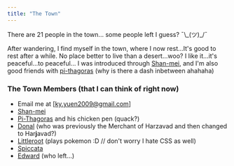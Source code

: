 ```yaml
---
title: "The Town"
---
```


There are 21 people in the town... some people left I guess? ¯\\\_(ツ)\_/¯

After wandering, I find myself in the town, where I now rest...It's good to rest after a while. No place better to live than a desert...woo?
I like it...it's peaceful...to peaceful...
I was introduced through [Shan-mei](https://shan-mei.github.io/shanmeis-notes/), and I'm also good friends with [pi-thagoras](https://pi-thagoras.github.io/the-chicken-pen) (why is there a dash inbetween ahahaha)

### The Town Members (that I can think of right now)
- Email me at [ky.yuen2009@gmail.com]
- [Shan-mei](https://shan-mei.github.io/shanmeis-notes/)
- [Pi-Thagoras](https://pi-thagoras.github.io/the-chicken-pen) and his chicken pen (quack?)
- [Donal](https://dvaraka.github.io/nalanda_university/) (who was previously the Merchant of Harzavad and then changed to Har**j**avad?)
- [Littleroot](https://nottaro.github.io/littleroot/) (plays pokemon :D // don't worry I hate CSS as well)
- [Spiccata](https://spicata.99000000.xyz/)
- [Edward](https://ed.toomwn.xyz/) (who left...)
